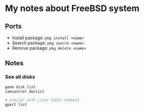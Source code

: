 # My notes about FreeBSD system

## Ports

* Install package: ```pkg install <name>```
* Search package: ```pkg search <name>```
* Remove package: ```pkg delete <name>```



## Notes

### See all disks
```bash
geom disk list
camcontrol devlist
```
```bash
# similar with Linux lsblk command
gpart list
```

